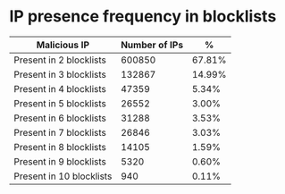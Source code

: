 # IP presence frequency in blocklists
| Malicious IP | Number of IPs | % |
|----|----|----|
| Present in 2 blocklists | 600850 | 67.81% |
| Present in 3 blocklists | 132867 | 14.99% |
| Present in 4 blocklists | 47359 | 5.34% |
| Present in 5 blocklists | 26552 | 3.00% |
| Present in 6 blocklists | 31288 | 3.53% |
| Present in 7 blocklists | 26846 | 3.03% |
| Present in 8 blocklists | 14105 | 1.59% |
| Present in 9 blocklists | 5320 | 0.60% |
| Present in 10 blocklists | 940 | 0.11% |

